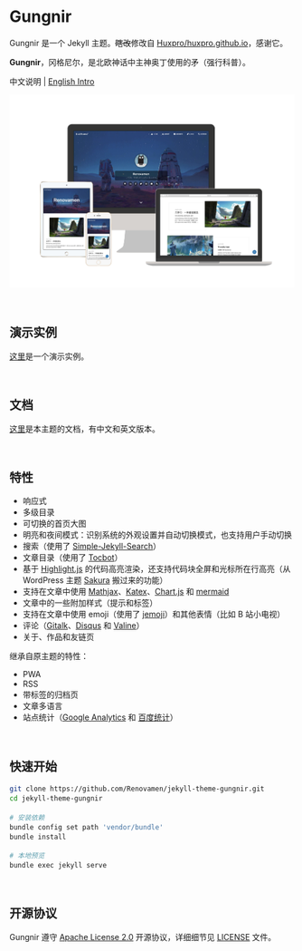 # Gungnir

Gungnir 是一个 Jekyll 主题。~~瞎改~~修改自 [Huxpro/huxpro.github.io](https://github.com/Huxpro/huxpro.github.io)，感谢它。

**Gungnir**，冈格尼尔，是北欧神话中主神奥丁使用的矛（强行科普）。

中文说明 | [English Intro](README.md)

![preview](img/docs/gungnir.jpg)

&nbsp;

## 演示实例

[这里](https://jekyll-theme-gungnir.vercel.app/)是一个演示实例。

&nbsp;

## 文档

[这里](https://jekyll-theme-gungnir.vercel.app/theme/)是本主题的文档，有中文和英文版本。

&nbsp;

## 特性

- 响应式
- 多级目录
- 可切换的首页大图
- 明亮和夜间模式：识别系统的外观设置并自动切换模式，也支持用户手动切换
- 搜索（使用了 [Simple-Jekyll-Search](https://github.com/christian-fei/Simple-Jekyll-Search)）
- 文章目录（使用了 [Tocbot](https://github.com/tscanlin/tocbot)）
- 基于 [Highlight.js](https://github.com/highlightjs) 的代码高亮渲染，还支持代码块全屏和光标所在行高亮（从 WordPress 主题 [Sakura](https://github.com/mashirozx/Sakura) 搬过来的功能）
- 支持在文章中使用 [Mathjax](https://github.com/mathjax/MathJax)、[Katex](https://github.com/KaTeX/KaTeX)、[Chart.js](https://github.com/chartjs/Chart.js) 和 [mermaid](https://github.com/mermaid-js/mermaid)
- 文章中的一些附加样式（提示和标签）
- 支持在文章中使用 emoji（使用了 [jemoji](https://github.com/jekyll/jemoji)）和其他表情（比如 B 站小电视）
- 评论（[Gitalk](https://github.com/gitalk/gitalk)、[Disqus](https://disqus.com/) 和 [Valine](https://github.com/xCss/Valine)）
- 关于、作品和友链页

继承自原主题的特性：

- PWA
- RSS
- 带标签的归档页
- 文章多语言
- 站点统计（[Google Analytics](https://analytics.google.com/) 和 [百度统计](https://tongji.baidu.com/)）

&nbsp;

## 快速开始

```bash
git clone https://github.com/Renovamen/jekyll-theme-gungnir.git
cd jekyll-theme-gungnir

# 安装依赖
bundle config set path 'vendor/bundle'
bundle install

# 本地预览
bundle exec jekyll serve
```

&nbsp;

## 开源协议

Gungnir 遵守 [Apache License 2.0](https://www.apache.org/licenses/LICENSE-2.0) 开源协议，详细细节见 [LICENSE](LICENSE) 文件。
